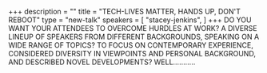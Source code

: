 +++
description = ""
title = "TECH-LIVES MATTER, HANDS UP, DON'T REBOOT"
type = "new-talk"
speakers = [
        "stacey-jenkins",
]
+++
DO YOU WANT YOUR ATTENDEES TO OVERCOME HURDLES AT WORK? A DIVERSE LINEUP OF SPEAKERS FROM DIFFERENT BACKGROUNDS, SPEAKING ON A WIDE RANGE OF TOPICS? TO FOCUS ON CONTEMPORARY EXPERIENCE, CONSIDERED DIVERSITY IN VIEWPOINTS AND PERSONAL BACKGROUND, AND DESCRIBED NOVEL DEVELOPMENTS? WELL………..